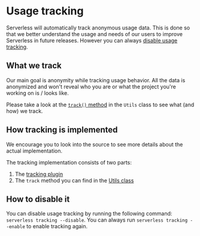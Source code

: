 <!--
title: Serverless Usage Tracking
menuText: Usage Tracking
layout: Doc
-->

# Usage tracking

Serverless will automatically track anonymous usage data. This is done so that we better understand the usage and needs
of our users to improve Serverless in future releases. However you can always [disable usage tracking](#how-to-disable-it).

## What we track

Our main goal is anonymity while tracking usage behavior. All the data is anonymized and won't reveal who you are or what
the project you're working on is / looks like.

Please take a look at the [`track()` method](../lib/classes/Utils.js) in the `Utils` class to see what (and how) we track.

## How tracking is implemented

We encourage you to look into the source to see more details about the actual implementation.

The tracking implementation consists of two parts:

1. The [tracking plugin](../lib/plugins/tracking)
2. The `track` method you can find in the [Utils class](../lib/classes/Utils.js)

## How to disable it

You can disable usage tracking by running the following command: `serverless tracking --disable`.
You can always run `serverless tracking --enable` to enable tracking again.

